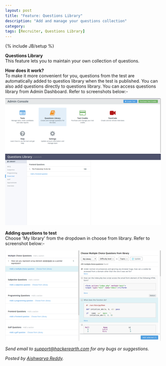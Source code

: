 ```yaml
---
layout: post
title: "Feature: Questions Library"
description: "Add and manage your questions collection"
category:
tags: [Recruiter, Questions Library]
---
```

{% include JB/setup %}

**Questions Library**
<br>This feature lets you to maintain your own collection of questions.

**How does it work?**
<br>To make it more convenient for you, questions from the test are automatically added to questios library when the test is published. You can also add questions directly to questions library. You can access questions library from Admin Dashboard.  Refer to screenshots below:-

<img src="/images/questions-library.png" />

<img src="/images/questions-library-console.png" />

**Adding questions to test**
<br>Choose 'My library' from the dropdown in choose from library. Refer to screenshot below:-

<img src="/images/choose-from-questions-library.png" />

*Send email to support@hackerearth.com for any bugs or suggestions.*

*Posted by [Aishwarya Reddy](http://hck.re/areddy).*